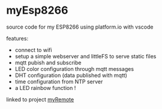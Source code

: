 # myEsp8266

source code for my ESP8266 using platform.io with vscode

features:
- connect to wifi
- setup a simple webserver and littleFS to serve static files
- mqtt pubish and subscribe
- LED color configuration through mqtt messages
- DHT configuration (data published with mqtt)
- time configuration from NTP server
- a LED rainbow function !

linked to project [myRemote](https://github.com/rduvql/myRemote)
